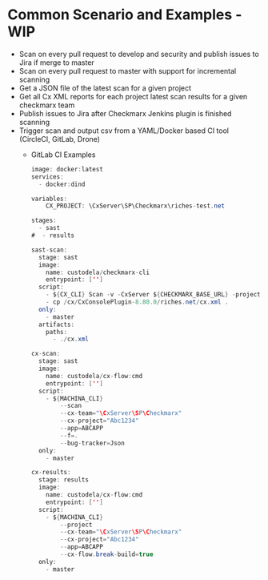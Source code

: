 # Common Scenario and Examples - WIP

-   Scan on every pull request to develop and security and publish
    issues to Jira if merge to master
-   Scan on every pull request to master with support for incremental
    scanning
-   Get a JSON file of the latest scan for a given project
-   Get all Cx XML reports for each project latest scan results for a
    given checkmarx team
-   Publish issues to Jira after Checkmarx Jenkins plugin is finished
    scanning
-   Trigger scan and output csv from a YAML/Docker based CI tool
    (CircleCI, GitLab, Drone)  
    -   GitLab CI Examples

        ``` java
        image: docker:latest
        services:
          - docker:dind

        variables:
            CX_PROJECT: \CxServer\SP\Checkmarx\riches-test.net

        stages:
          - sast
        #  - results

        sast-scan:
          stage: sast
          image:
            name: custodela/checkmarx-cli
            entrypoint: ['']
          script:
            - ${CX_CLI} Scan -v -CxServer ${CHECKMARX_BASE_URL} -projectName ${CX_PROJECT} -CxUser ${CHECKMARX_USERNAME} -CxPassword ${CHECKMARX_PASSWORD} -Locationtype folder -locationpath ${CI_PROJECT_DIR} -ReportXML cx.xml
            - cp /cx/CxConsolePlugin-8.80.0/riches.net/cx.xml .
          only:
            - master
          artifacts:
            paths:
              - ./cx.xml

        cx-scan:
          stage: sast
          image:
            name: custodela/cx-flow:cmd
            entrypoint: ['']
          script:
            - ${MACHINA_CLI}
                --scan
                --cx-team="\CxServer\SP\Checkmarx"
                --cx-project="Abc1234"
                --app=ABCAPP
                --f=.
                --bug-tracker=Json
          only:
            - master

        cx-results:
          stage: results
          image:
            name: custodela/cx-flow:cmd
            entrypoint: ['']
          script:
            - ${MACHINA_CLI}
                --project
                --cx-team="\CxServer\SP\Checkmarx"
                --cx-project="Abc1234"
                --app=ABCAPP
                --cx-flow.break-build=true
          only:
            - master
        ```
